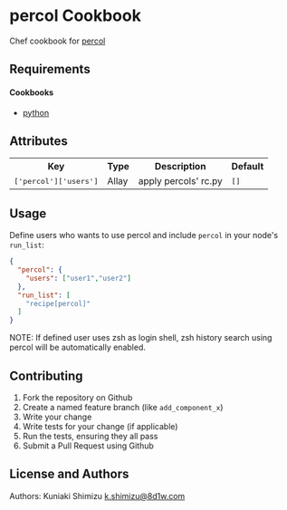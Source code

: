 percol Cookbook
===============
Chef cookbook for [percol](https://github.com/mooz/percol)

Requirements
------------
#### Cookbooks
- [python](http://community.opscode.com/cookbooks/python)

Attributes
----------
<table>
  <tr>
    <th>Key</th>
    <th>Type</th>
    <th>Description</th>
    <th>Default</th>
  </tr>
  <tr>
    <td><tt>['percol']['users']</tt></td>
    <td>Allay</td>
    <td>apply percols' rc.py</td>
    <td><tt>[]</tt></td>
  </tr>
</table>

Usage
-----
Define users who wants to use percol and include `percol` in your node's `run_list`:

```json
{
  "percol": {
    "users": ["user1","user2"]
  },
  "run_list": [
    "recipe[percol]"
  ]
}
```

NOTE: If defined user uses zsh as login shell, zsh history search using percol will be automatically enabled.

Contributing
------------

1. Fork the repository on Github
2. Create a named feature branch (like `add_component_x`)
3. Write your change
4. Write tests for your change (if applicable)
5. Run the tests, ensuring they all pass
6. Submit a Pull Request using Github

License and Authors
-------------------
Authors: Kuniaki Shimizu <k.shimizu@8d1w.com>
